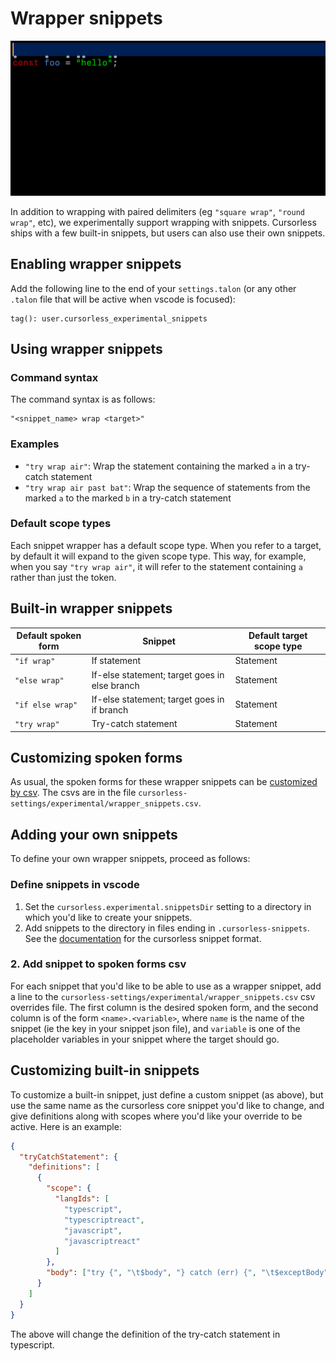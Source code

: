 # Wrapper snippets

![Wrapper snippet demo](images/tryWrapFine.gif)

In addition to wrapping with paired delimiters (eg `"square wrap"`, `"round wrap"`, etc), we experimentally support wrapping with snippets. Cursorless ships with a few built-in snippets, but users can also use their own snippets.

## Enabling wrapper snippets

Add the following line to the end of your `settings.talon` (or any other `.talon` file that will be active when vscode is focused):

```
tag(): user.cursorless_experimental_snippets
```

## Using wrapper snippets

### Command syntax

The command syntax is as follows:

```
"<snippet_name> wrap <target>"
```

### Examples

- `"try wrap air"`: Wrap the statement containing the marked `a` in a try-catch statement
- `"try wrap air past bat"`: Wrap the sequence of statements from the marked `a` to the marked `b` in a try-catch statement

### Default scope types

Each snippet wrapper has a default scope type. When you refer to a target, by default it will expand to the given scope type. This way, for example, when you say `"try wrap air"`, it will refer to the statement containing `a` rather than just the token.

## Built-in wrapper snippets

| Default spoken form | Snippet                                       | Default target scope type |
| ------------------- | --------------------------------------------- | ------------------------- |
| `"if wrap"`         | If statement                                  | Statement                 |
| `"else wrap"`       | If-else statement; target goes in else branch | Statement                 |
| `"if else wrap"`    | If-else statement; target goes in if branch   | Statement                 |
| `"try wrap"`        | Try-catch statement                           | Statement                 |

## Customizing spoken forms

As usual, the spoken forms for these wrapper snippets can be [customized by csv](customization.md). The csvs are in the file `cursorless-settings/experimental/wrapper_snippets.csv`.

## Adding your own snippets

To define your own wrapper snippets, proceed as follows:

### Define snippets in vscode

1. Set the `cursorless.experimental.snippetsDir` setting to a directory in which you'd like to create your snippets.
2. Add snippets to the directory in files ending in `.cursorless-snippets`. See the [documentation](snippet-format.md) for the cursorless snippet format.

### 2. Add snippet to spoken forms csv

For each snippet that you'd like to be able to use as a wrapper snippet, add a line to the `cursorless-settings/experimental/wrapper_snippets.csv` csv overrides file. The first column is the desired spoken form, and the second column is of the form `<name>.<variable>`, where `name` is the name of the snippet (ie the key in your snippet json file), and `variable` is one of the placeholder variables in your snippet where the target should go.

## Customizing built-in snippets

To customize a built-in snippet, just define a custom snippet (as above), but
use the same name as the cursorless core snippet you'd like to change, and give
definitions along with scopes where you'd like your override to be active. Here
is an example:

```json
{
  "tryCatchStatement": {
    "definitions": [
      {
        "scope": {
          "langIds": [
            "typescript",
            "typescriptreact",
            "javascript",
            "javascriptreact"
          ]
        },
        "body": ["try {", "\t$body", "} catch (err) {", "\t$exceptBody", "}"]
      }
    ]
  }
}
```

The above will change the definition of the try-catch statement in typescript.

